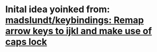 # Inital idea yoinked from: [madslundt/keybindings: Remap arrow keys to ijkl and make use of caps lock](https://github.com/madslundt/keybindings)
